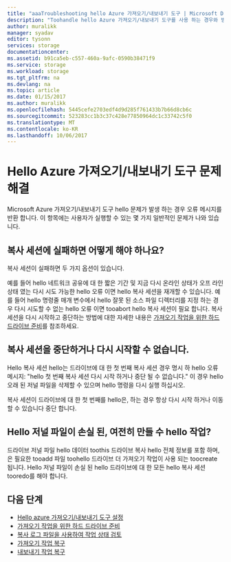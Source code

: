 ```yaml
---
title: "aaaTroubleshooting hello Azure 가져오기/내보내기 도구 | Microsoft Docs"
description: "Toohandle hello Azure 가져오기/내보내기 도구를 사용 하는 경우와 방법을 표시 하는 hello 일반적인 문제 중 일부에 대 한 자세한 내용은 해당 합니다."
author: muralikk
manager: syadav
editor: tysonn
services: storage
documentationcenter: 
ms.assetid: b91ca5eb-c557-460a-9afc-0590b38471f9
ms.service: storage
ms.workload: storage
ms.tgt_pltfrm: na
ms.devlang: na
ms.topic: article
ms.date: 01/15/2017
ms.author: muralikk
ms.openlocfilehash: 5445cefe2703edf4d9d285f761433b7b66d8cb6c
ms.sourcegitcommit: 523283cc1b3c37c428e77850964dc1c33742c5f0
ms.translationtype: MT
ms.contentlocale: ko-KR
ms.lasthandoff: 10/06/2017
---
```

# <a name="troubleshooting-hello-azure-importexport-tool"></a>Hello Azure 가져오기/내보내기 도구 문제 해결
Microsoft Azure 가져오기/내보내기 도구 hello 문제가 발생 하는 경우 오류 메시지를 반환 합니다. 이 항목에는 사용자가 실행할 수 있는 몇 가지 일반적인 문제가 나와 있습니다.  
  
## <a name="a-copy-session-fails-what-i-should-do"></a>복사 세션에 실패하면 어떻게 해야 하나요?  
 복사 세션이 실패하면 두 가지 옵션이 있습니다.  
  
 예를 들어 hello 네트워크 공유에 대 한 짧은 기간 및 지금 다시 온라인 상태가 오프 라인 상태 였는 다시 시도 가능한 hello 오류 이면 hello 복사 세션을 재개할 수 있습니다. 예를 들어 hello 명령줄 매개 변수에서 hello 잘못 된 소스 파일 디렉터리를 지정 하는 경우 다시 시도할 수 없는 hello 오류 이면 tooabort hello 복사 세션이 필요 합니다. 복사 세션을 다시 시작하고 중단하는 방법에 대한 자세한 내용은 [가져오기 작업을 위한 하드 드라이브 준비](storage-import-export-tool-preparing-hard-drives-import-v1.md)를 참조하세요.  
  
## <a name="i-cant-resume-or-abort-a-copy-session"></a>복사 세션을 중단하거나 다시 시작할 수 없습니다.  
 Hello 복사 세션 hello는 드라이브에 대 한 첫 번째 복사 세션 경우 명시 하 hello 오류 메시지: "hello 첫 번째 복사 세션 다시 시작 하거나 중단 될 수 없습니다." 이 경우 hello 오래 된 저널 파일을 삭제할 수 있으며 hello 명령을 다시 실행 하십시오.  
  
 복사 세션이 드라이브에 대 한 첫 번째를 hello은, 하는 경우 항상 다시 시작 하거나 이동할 수 있습니다 중단 합니다.  
  
## <a name="i-lost-hello-journal-file-can-i-still-create-hello-job"></a>Hello 저널 파일이 손실 된, 여전히 만들 수 hello 작업?  
 드라이브 저널 파일 hello 데이터 toothis 드라이브 복사 hello 전체 정보를 포함 하며,은 필요한 tooadd 파일 toohello 드라이브 더 가져오기 작업이 사용 되는 toocreate 됩니다. Hello 저널 파일이 손실 된 hello 드라이브에 대 한 모든 hello 복사 세션 tooredo를 해야 합니다.  
  
## <a name="next-steps"></a>다음 단계
 
* [Hello azure 가져오기/내보내기 도구 설정](storage-import-export-tool-setup-v1.md)   
* [가져오기 작업을 위한 하드 드라이브 준비](storage-import-export-tool-preparing-hard-drives-import-v1.md)   
* [복사 로그 파일을 사용하여 작업 상태 검토](storage-import-export-tool-reviewing-job-status-v1.md)   
* [가져오기 작업 복구](storage-import-export-tool-repairing-an-import-job-v1.md)   
* [내보내기 작업 복구](storage-import-export-tool-repairing-an-export-job-v1.md)
